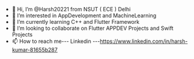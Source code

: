 - 👋 Hi, I’m @Harsh20221 from NSUT ( ECE ) Delhi 
- 👀 I’m interested in AppDevelopment and MachineLearning 
- 🌱 I’m currently learning C++ and Flutter Framework
- 💞️ I’m looking to collaborate on Flutter APPDEV Projects and Swift Projects 
- 📫 How to reach me--- Linkedin ---https://www.linkedin.com/in/harsh-kumar-81655b287

<!---
Harsh20221/Harsh20221 is a ✨ special ✨ repository because its `README.md` (this file) appears on your GitHub profile.
You can click the Preview link to take a look at your changes.
--->
